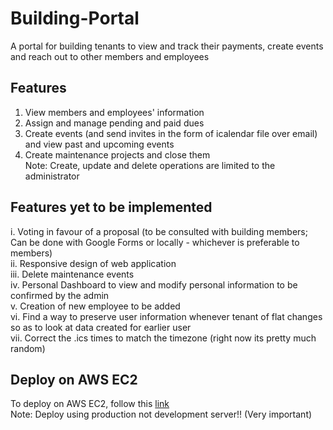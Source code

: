 # Building-Portal
A portal for building tenants to view and track their payments, create events and reach out to other members and employees

## Features
1. View members and employees' information
2. Assign and manage pending and paid dues
3. Create events (and send invites in the form of icalendar file over email) and view past and upcoming events
4. Create maintenance projects and close them<br>
Note: Create, update and delete operations are limited to the administrator<br>

## Features yet to be implemented
i. Voting in favour of a proposal (to be consulted with building members; Can be done with Google Forms or locally - whichever is preferable to members)<br>
ii. Responsive design of web application<br>
iii. Delete maintenance events<br>
iv. Personal Dashboard to view and modify personal information to be confirmed by the admin<br>
v. Creation of new employee to be added<br>
vi. Find a way to preserve user information whenever tenant of flat changes so as to look at data created for earlier user<br>
vii. Correct the .ics times to match the timezone (right now its pretty much random)

## Deploy on AWS EC2
To deploy on AWS EC2, follow this [link](https://levelup.gitconnected.com/how-to-deploy-a-flask-application-on-amazon-ec2-38837df3fa52)<br>
Note: Deploy using production not development server!! (Very important)
